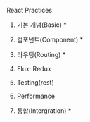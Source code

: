 React Practices

1. 기본 개념(Basic) *

2. 컴포넌트(Component) *

3. 라우팅(Routing) *

4. Flux: Redux

5. Testing(rest)

6. Performance

7. 통합(Intergration) *